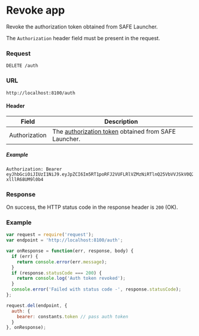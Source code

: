 # Revoke app

Revoke the authorization token obtained from SAFE Launcher.

The `Authorization` header field must be present in the request.

### Request

```
DELETE /auth
```

### URL

```
http://localhost:8100/auth
```

#### Header

| Field | Description |
| --- | --- |
| Authorization | The [authorization token](/auth) obtained from SAFE Launcher. |

##### Example

```
Authorization: Bearer eyJhbGciOiJIUzI1NiJ9.eyJpZCI6Im5RT1poRFJ2VUFLRlVZMzNiRTlnQ25VbVVJSkV0Q2lmYk4zYjE1dXZ2TlU9In0.OTKcHQ9VUKYzBXH_MqeWR4UcHFJV-xlllR68UM9l0b4
```

### Response

On success, the HTTP status code in the response header is `200` (OK).

### Example

```js
var request = require('request');
var endpoint = 'http://localhost:8100/auth';

var onResponse = function(err, response, body) {
  if (err) {
    return console.error(err.message);
  }
  if (response.statusCode === 200) {
    return console.log('Auth token revoked');
  }
  console.error('Failed with status code -', response.statusCode);
};

request.del(endpoint, {
  auth: {
    bearer: constants.token // pass auth token
  }
}, onResponse);
```
